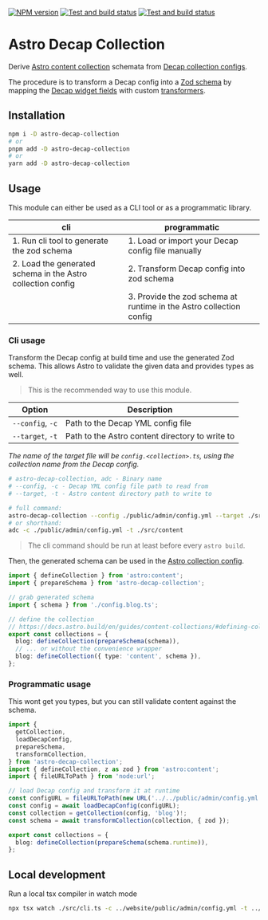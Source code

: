 <a href="https://www.npmjs.com/package/astro-decap-collection"><img src="https://img.shields.io/npm/v/astro-decap-collection?style=for-the-badge&label=npm%20%40latest&logo=npm" alt="NPM version"/></a>
<a href="https://github.com/davidenke/astro-decap-collection/actions/workflows/main.yml"><img src="https://img.shields.io/github/actions/workflow/status/davidenke/astro-decap-collection/main.yml?style=for-the-badge&label=tests%20%2B%20build&logo=github" alt="Test and build status"/></a>
<a href="https://github.com/davidenke/astro-decap-collection"><img src="https://img.shields.io/badge/github-sources-blue?style=for-the-badge&logo=github" alt="Test and build status"/></a>

# Astro Decap Collection

Derive [Astro content collection](https://docs.astro.build/en/guides/content-collections/) schemata from [Decap collection configs](https://decapcms.org/docs/configuration-options/#collections).

The procedure is to transform a Decap config into a [Zod schema](https://zod.dev/?id=basic-usage) by mapping the [Decap widget fields](https://decapcms.org/docs/widgets/) with custom [transformers](https://github.com/davidenke/astro-decap-collection/tree/main/src/transformers/).

## Installation

```bash
npm i -D astro-decap-collection
# or
pnpm add -D astro-decap-collection
# or
yarn add -D astro-decap-collection
```

## Usage

This module can either be used as a CLI tool or as a programmatic library.

| cli                                                         | programmatic                                                        |
| ----------------------------------------------------------- | ------------------------------------------------------------------- |
| 1. Run cli tool to generate the zod schema                  | 1. Load or import your Decap config file manually                   |
| 2. Load the generated schema in the Astro collection config | 2. Transform Decap config into zod schema                           |
|                                                             | 3. Provide the zod schema at runtime in the Astro collection config |

### Cli usage

Transform the Decap config at build time and use the generated Zod schema. This allows Astro to validate the given data and provides types as well.

> This is the recommended way to use this module.

| Option           | Description                                     |
| ---------------- | ----------------------------------------------- |
| `--config`, `-c` | Path to the Decap YML config file               |
| `--target`, `-t` | Path to the Astro content directory to write to |

_The name of the target file will be `config.<collection>.ts`, using the collection name from the Decap config._

```bash
# astro-decap-collection, adc - Binary name
# --config, -c - Decap YML config file path to read from
# --target, -t - Astro content directory path to write to

# full command:
astro-decap-collection --config ./public/admin/config.yml --target ./src/content
# or shorthand:
adc -c ./public/admin/config.yml -t ./src/content
```

> The cli command should be run at least before every `astro build`.

Then, the generated schema can be used in the [Astro collection config](https://docs.astro.build/en/guides/content-collections/#defining-collections).

```typescript
import { defineCollection } from 'astro:content';
import { prepareSchema } from 'astro-decap-collection';

// grab generated schema
import { schema } from './config.blog.ts';

// define the collection
// https://docs.astro.build/en/guides/content-collections/#defining-collections
export const collections = {
  blog: defineCollection(prepareSchema(schema)),
  // ... or without the convenience wrapper
  blog: defineCollection({ type: 'content', schema }),
};
```

### Programmatic usage

This wont get you types, but you can still validate content against the schema.

```typescript
import {
  getCollection,
  loadDecapConfig,
  prepareSchema,
  transformCollection,
} from 'astro-decap-collection';
import { defineCollection, z as zod } from 'astro:content';
import { fileURLToPath } from 'node:url';

// load Decap config and transform it at runtime
const configURL = fileURLToPath(new URL('../../public/admin/config.yml', import.meta.url));
const config = await loadDecapConfig(configURL);
const collection = getCollection(config, 'blog')!;
const schema = await transformCollection(collection, { zod });

export const collections = {
  blog: defineCollection(prepareSchema(schema.runtime)),
};
```

## Local development

Run a local tsx compiler in watch mode

```bash
npx tsx watch ./src/cli.ts -c ../website/public/admin/config.yml -t ../website/src/content
```
